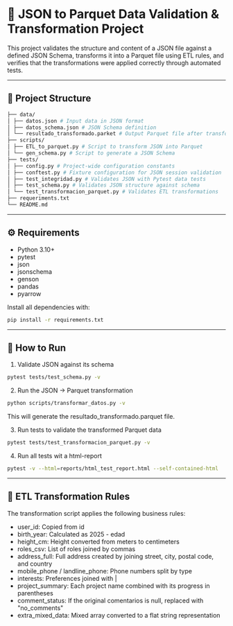 # 🧪 JSON to Parquet Data Validation & Transformation Project

This project validates the structure and content of a JSON file against a defined JSON Schema, transforms it into a Parquet file using ETL rules, and verifies that the transformations were applied correctly through automated tests.

---

## 📁 Project Structure

```bash
├── data/
│ ├── datos.json # Input data in JSON format
│ ├── datos_schema.json # JSON Schema definition
│ └── resultado_transformado.parket # Output Parquet file after transformation
├── scripts/
│ ├── ETL_to_parquet.py # Script to transform JSON into Parquet
│ └── gen_schema.py # Script to generate a JSON Schema
├── tests/
│ ├── config.py # Project-wide configuration constants
│ ├── conftest.py # Fixture configuration for JSON session validation
│ ├── test_integridad.py # Validates JSON with Pytest data tests
│ ├── test_schema.py # Validates JSON structure against schema
│ └── test_transformacion_parquet.py # Validates ETL transformations
├── requeriments.txt 
└── README.md
```

---

## ⚙️ Requirements

- Python 3.10+
- pytest
- json
- jsonschema
- genson
- pandas
- pyarrow

Install all dependencies with:

```bash
pip install -r requirements.txt
```

---

## 🚀 How to Run

1. Validate JSON against its schema
```bash
pytest tests/test_schema.py -v
```
2. Run the JSON → Parquet transformation
```bash
python scripts/transformar_datos.py -v
```
This will generate the resultado_transformado.parquet file.

3. Run tests to validate the transformed Parquet data
```bash
pytest tests/test_transformacion_parquet.py -v
```

4. Run all tests wit a html-report
```bash
pytest -v --html=reports/html_test_report.html --self-contained-html 
```

---

## 🧠 ETL Transformation Rules
The transformation script applies the following business rules:

- user_id: Copied from id
- birth_year: Calculated as 2025 - edad
- height_cm: Height converted from meters to centimeters
- roles_csv: List of roles joined by commas
- address_full: Full address created by joining street, city, postal code, and country
- mobile_phone / landline_phone: Phone numbers split by type
- interests: Preferences joined with |
- project_summary: Each project name combined with its progress in parentheses
- comment_status: If the original comentarios is null, replaced with "no_comments"
- extra_mixed_data: Mixed array converted to a flat string representation